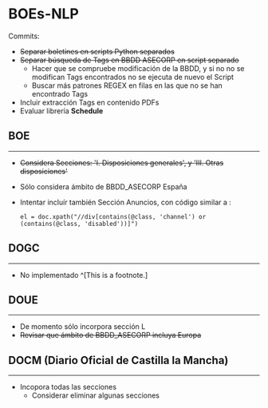 # BOEs-NLP
Commits:
* ~~Separar boletines en scripts Python separados~~
* ~~Separar búsqueda de Tags en BBDD ASECORP en script separado~~
    + Hacer que se compruebe modificación de la BBDD, y si no no se modifican Tags encontrados no se ejecuta de nuevo el Script
    + Buscar más patrones REGEX en filas en las que no se han encontrado Tags
* Incluir extracción Tags en contenido PDFs
* Evaluar librería **Schedule**

## BOE
---
* ~~Considera Secciones: 'I. Disposiciones generales', y 'III. Otras disposiciones'~~
* Sólo considera ámbito de BBDD_ASECORP España
* Intentar incluír también Sección Anuncios, con código similar a :

    ```el = doc.xpath("//div[contains(@class, 'channel') or (contains(@class, 'disabled'))]")```

## DOGC
---
* No implementado ^[This is a footnote.]

## DOUE
---
* De momento sólo incorpora sección L
* ~~Revisar que ámbito de BBDD_ASECORP incluya Europa~~

## DOCM (Diario Oficial de Castilla la Mancha)
---
* Incopora todas las secciones
    * Considerar eliminar algunas secciones